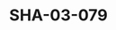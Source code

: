 ---
pid: SHA-03-079
title: SHA-03-079
language: 'en '
collection: Sharhabil Ahmed
original_label: 
rights: Sharhabil Ahmed
location_of_original: Sharhabil Ahmed
photographer_or_studio: 
scanned_from: photograph 8.8 by 13.9
_date: '1965'
location: Khartoum
description: Sharhabil Ahmed
additional_notes: 
permission_display: 'yes'
on_server: 'no'
on_website: 'no'
permalink: "/archive/en/sha-03-079.html"
layout: photo-page
---